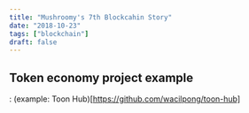 ```yaml
---
title: "Mushroomy's 7th Blockcahin Story"
date: "2018-10-23"
tags: ["blockchain"]
draft: false
---
```


## Token economy project example
: (example: Toon Hub)[https://github.com/wacilpong/toon-hub]